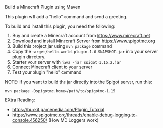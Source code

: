 Build a Minecraft Plugin using Maven

This plugin will add a "hello" command and send a greeting.

To build and install this plugin, you need the following:

1. Buy and create a Minecraft account from https://www.minecraft.net
2. Download and install Minecraft Server from https://www.spigotmc.org
3. Build this project jar using `mvn package` command
4. Copy the `target/hello-world-plugin-1.0-SNAPSHOT.jar` into your server plugin directory.
5. Starter your server with `java -jar spigot-1.15.2.jar`
6. Connect Minecraft client to your server
7. Test your plugin "hello" command

NOTE: If you want to build the jar directly into the Spigot server, run this:

    mvn package -Dspigotmc.home=/path/to/spigotmc-1.15

EXtra Reading:

* https://bukkit.gamepedia.com/Plugin_Tutorial
* https://www.spigotmc.org/threads/enable-debug-logging-to-console.456250/ (How MC Loggers work)